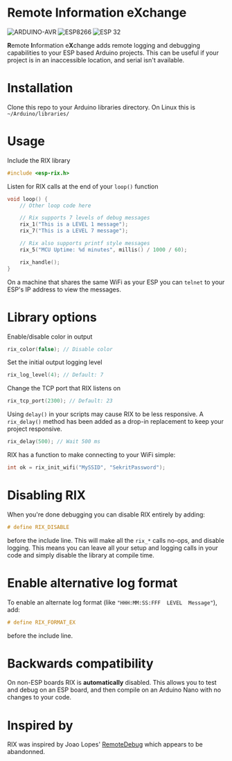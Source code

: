 # Remote Information eXchange

<!--
Icons from: https://shields.io/

https://img.shields.io/badge/ESP-32-success
https://img.shields.io/badge/ESP-8266-success
https://img.shields.io/badge/Arduino-AVR-success?logo=arduino&logoWidth=18
-->
![ARDUINO-AVR](https://user-images.githubusercontent.com/3429760/220426704-0a102a4f-f661-4fa8-a3cc-b37af02a35d4.svg)
![ESP8266](https://user-images.githubusercontent.com/3429760/220426614-77c8aa30-325e-4e14-8bb9-94daf03f68fc.svg)
![ESP 32](https://user-images.githubusercontent.com/3429760/220428060-b08bb5ee-3a5c-4061-97ab-2c8977045aa2.svg)

**R**emote **I**nformation e**X**change adds remote logging and debugging
capabilities to your ESP based Arduino projects. This can be useful if
your project is in an inaccessible location, and serial isn't available.

# Installation

Clone this repo to your Arduino libraries directory. On Linux this is
`~/Arduino/libraries/`

# Usage

Include the RIX library

```C
#include <esp-rix.h>
```

Listen for RIX calls at the end of your `loop()` function

```C
void loop() {
	// Other loop code here

	// Rix supports 7 levels of debug messages
	rix_1("This is a LEVEL 1 message");
	rix_7("This is a LEVEL 7 message");

	// Rix also supports printf style messages
	rix_5("MCU Uptime: %d minutes", millis() / 1000 / 60);

	rix_handle();
}
```

On a machine that shares the same WiFi as your ESP you can `telnet` to your
ESP's IP address to view the messages.

# Library options

Enable/disable color in output

```C
rix_color(false); // Disable color
```

Set the initial output logging level

```C
rix_log_level(4); // Default: 7
```

Change the TCP port that RIX listens on

```C
rix_tcp_port(2300); // Default: 23
```

Using `delay()` in your scripts may cause RIX to be less responsive. A
`rix_delay()` method has been added as a drop-in replacement to keep your
project responsive.

```C
rix_delay(500); // Wait 500 ms
```

RIX has a function to make connecting to your WiFi simple:

```C
int ok = rix_init_wifi("MySSID", "SekritPassword");
```

# Disabling RIX

When you're done debugging you can disable RIX entirely by adding:

```C
# define RIX_DISABLE
```

before the include line. This will make all the `rix_*` calls no-ops, and
disable logging. This means you can leave all your setup and logging calls in
your code and simply disable the library at compile time.

# Enable alternative log format

To enable an alternate log format (like `"HHH:MM:SS:FFF  LEVEL  Message"`),  add:

```C
# define RIX_FORMAT_EX
```

before the include line.

# Backwards compatibility

On non-ESP boards RIX is **automatically** disabled. This allows you to test
and debug on an ESP board, and then compile on an Arduino Nano with no changes
to your code.

# Inspired by

RIX was inspired by Joao Lopes' [RemoteDebug](https://github.com/JoaoLopesF/RemoteDebug)
which appears to be abandonned.
